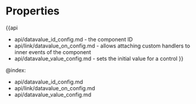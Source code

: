 Properties
==========

{{api
- api/datavalue_id_config.md - the component ID
- api/link/datavalue_on_config.md - allows attaching custom handlers to inner events of the component
- api/datavalue_value_config.md - sets the initial value for a control
}}

@index:
- api/datavalue_id_config.md
- api/link/datavalue_on_config.md
- api/datavalue_value_config.md

